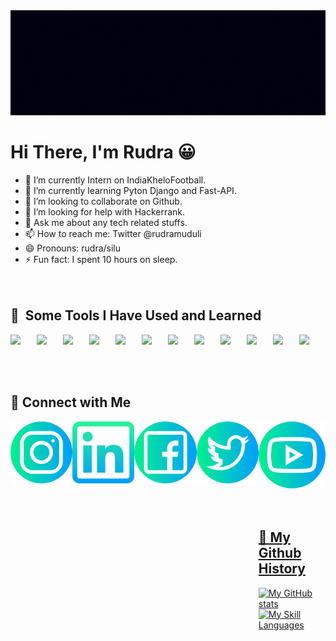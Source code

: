 <img src="https://raw.githubusercontent.com/iamrudra-narayan/iamrudra-narayan/main/Rudra%20Banner%20(1).gif"/>
<br>

<h1><b>Hi There, I'm Rudra &#128512;</b></h1>

- 🔭 I’m currently Intern on IndiaKheloFootball.
- 🌱 I’m currently learning Pyton Django and Fast-API.
- 👯 I’m looking to collaborate on Github.
- 🤔 I’m looking for help with Hackerrank.
- 💬 Ask me about any tech related stuffs.
- 📫 How to reach me: Twitter @rudramuduli
- 😄 Pronouns: rudra/silu
- ⚡ Fun fact: I spent 10 hours on sleep.
<br><br><br>

<h2> 🚀 &nbsp;Some Tools I Have Used and Learned</h2>
<div style="display:flex;flex-direction:row;">
<img src="https://skills.thijs.gg/icons?i=py" style="width:7vh;">
<img src="https://skills.thijs.gg/icons?i=django" style="width:7vh;">
<img src="https://skills.thijs.gg/icons?i=flask" style="width:7vh;">
<img src="https://skills.thijs.gg/icons?i=fastapi" style="width:7vh;">
<img src="https://skills.thijs.gg/icons?i=html" style="width:7vh;">
<img src="https://skills.thijs.gg/icons?i=css" style="width:7vh;">
<img src="https://skills.thijs.gg/icons?i=js" style="width:7vh;">
<img src="https://skills.thijs.gg/icons?i=mysql" style="width:7vh;">
<img src="https://skills.thijs.gg/icons?i=git" style="width:7vh;">
<img src="https://skills.thijs.gg/icons?i=c" style="width:7vh;">
<img src="https://skills.thijs.gg/icons?i=java" style="width:7vh;">
<img src="https://skills.thijs.gg/icons?i=docker" style="width:7vh;">
</div>
<br><br><br>

<h2> &#128508; Connect with Me</h2>
<div style="display:flex;flex-direction:row;">
<a href="https://www.instagram.com/rnm_rudra/"><img style="width:6vh;margin-right:10px;" src="https://raw.githubusercontent.com/iamrudra-narayan/iamrudra-narayan/main/instagram.png"/>
<a href="https://www.linkedin.com/in/rudranarayan-muduli-b85346248"><img style="width:6vh;margin-right:10px;" src="https://raw.githubusercontent.com/iamrudra-narayan/iamrudra-narayan/main/linkedin.png"/></a>
<a href="https://www.facebook.com/rudra.narayanmuduli.12"><img style="width:6vh;margin-right:10px;" src="https://raw.githubusercontent.com/iamrudra-narayan/iamrudra-narayan/main/facebook.png"/>
<a href="https://twitter.com/Rudramuduli1"><img style="width:6vh;margin-right:10px;" src="https://raw.githubusercontent.com/iamrudra-narayan/iamrudra-narayan/main/twitter.png"/>
<a href="https://www.youtube.com/channel/UC9yaqSt9YVIjRKZTdkb5Lrw"><img style="width:6vh;margin-right:10px;" src="https://raw.githubusercontent.com/iamrudra-narayan/iamrudra-narayan/main/youtube.png"/>
<br><br><br>

<h2> &#128508; My Github History </h2>

![My GitHub stats](https://github-readme-stats.vercel.app/api?username=iamrudra-narayan&show_icons=true&theme=gruvbox)
![My Skill Languages](https://github-readme-stats.vercel.app/api/top-langs/?username=iamrudra-narayan&layout=compact)

